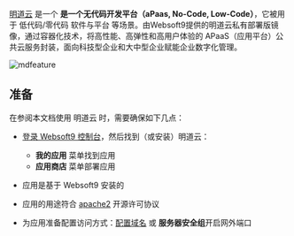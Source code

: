 [明道云](https://www.mingdao.com/) 是一个 **是一个无代码开发平台（aPaas, No-Code, Low-Code）**，它被用于 低代码/零代码 软件与平台  等场景。由Websoft9提供的明道云私有部署版镜像，通过容器化技术，将高性能、高弹性和高用户体验的 APaaS（应用平台）公共云服务封装，面向科技型企业和大中型企业赋能企业数字化管理。


![mdfeature](https://libs.websoft9.com/Websoft9/DocsPicture/zh/mingdao/mingdao-tables-websoft9.jpg)


## 准备

在参阅本文档使用 明道云 时，需要确保如下几点：

- [登录 Websoft9 控制台](./login-console)，然后找到（或安装）明道云：
  - **我的应用** 菜单找到应用 
  - **应用商店** 菜单部署应用

- 应用是基于 Websoft9 安装的


- 应用的用途符合 [apache2](https://opensource.org/licenses/Apache-2.0) 开源许可协议


- 为应用准备配置访问方式：[配置域名](./domain-set) 或 **服务器安全组**开启网外端口